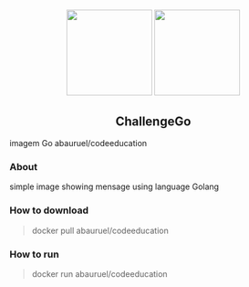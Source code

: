 # 
<p align="center">
 <img src="https://cdn3.iconfinder.com/data/icons/social-media-2169/24/social_media_social_media_logo_docker-256.png" 
  height="150px" width="150px"/>
 <img src="https://blog.golang.org/go-brand/Go-Logo/PNG/Go-Logo_Aqua.png" width="150px" heigth="150px"/>
</p>
<h2 align="center">ChallengeGo</h2>
imagem Go abauruel/codeeducation


### About
simple image showing mensage using language Golang
### How to download
>docker pull abauruel/codeeducation
### How to run
> docker run abauruel/codeeducation
